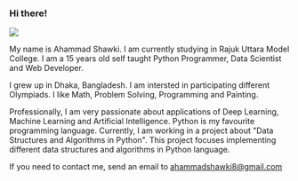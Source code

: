 ### Hi there!


![](https://media.giphy.com/media/836HiJc7pgzy8iNXCn/giphy.gif)


My name is Ahammad Shawki. I am currently studying in Rajuk Uttara Model College. I am a 15 years old self taught Python Programmer, Data Scientist and Web Developer.

I grew up in Dhaka, Bangladesh. I am intersted in participating different Olympiads. I like Math, Problem Solving, Programming and Painting.

Professionally, I am very passionate about applications of Deep Learning, Machine Learning and Artificial Intelligence. Python is my favourite programming language. Currently, I am working in a project about "Data Structures and Algorithms in Python". This project focuses implementing different data structures and algorithms in Python language.

If you need to contact me, send an email to ahammadshawki8@gmail.com
